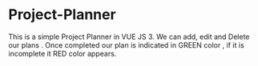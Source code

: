 # Project-Planner
This is a simple Project Planner in VUE JS 3. We can add, edit and Delete our plans . Once completed our plan is indicated in GREEN color , if it is incomplete it RED color appears.
